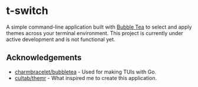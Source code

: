 # t-switch
A simple command-line application built with [Bubble Tea](https://github.com/charmbracelet/bubbletea) to select and apply themes across your terminal environment.
This project is currently under active development and is not functional yet.

## Acknowledgements
- [charmbracelet/bubbletea](https://github.com/charmbracelet/bubbletea) - Used for making TUIs with Go.
- [cultab/themr](https://github.com/cultab/themr) - What inspired me to create this application.
